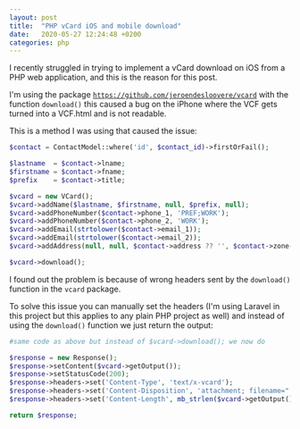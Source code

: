 ```yaml
---
layout: post
title:  "PHP vCard iOS and mobile download"
date:   2020-05-27 12:24:48 +0200
categories: php
---
```


I recently struggled in trying to implement a vCard download on iOS from a PHP web application, and this is the reason for this post.

I'm using the package <a href="https://github.com/jeroendesloovere/vcard" target="_blank">`https://github.com/jeroendesloovere/vcard`</a> with the function `download()` this caused a bug on the iPhone where the VCF gets turned into a VCF.html and is not readable.

This is a method I was using that caused the issue:

```php
$contact = ContactModel::where('id', $contact_id)->firstOrFail();

$lastname  = $contact->lname;
$firstname = $contact->fname;
$prefix    = $contact->title;

$vcard = new VCard();
$vcard->addName($lastname, $firstname, null, $prefix, null);
$vcard->addPhoneNumber($contact->phone_1, 'PREF;WORK');
$vcard->addPhoneNumber($contact->phone_2, 'WORK');
$vcard->addEmail(strtolower($contact->email_1));
$vcard->addEmail(strtolower($contact->email_2));
$vcard->addAddress(null, null, $contact->address ?? '', $contact->zone->name ?? '', null, $contact->zone->ZIP ?? '', $contact->zone->country ?? '');

$vcard->download();
```

I found out the problem is because of wrong headers sent by the `download()` function in the `vcard` package.

To solve this issue you can manually set the headers (I'm using Laravel in this project but this applies to any plain PHP project as well) and instead of using the `download()` function we just return the output:

```php
#same code as above but instead of $vcard->download(); we now do

$response = new Response();
$response->setContent($vcard->getOutput());
$response->setStatusCode(200);
$response->headers->set('Content-Type', 'text/x-vcard');
$response->headers->set('Content-Disposition', 'attachment; filename="' . $contact_id . '.vcf"');
$response->headers->set('Content-Length', mb_strlen($vcard->getOutput(), 'utf-8'));

return $response;
```